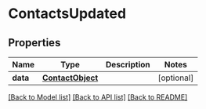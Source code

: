 # ContactsUpdated

## Properties
Name | Type | Description | Notes
------------ | ------------- | ------------- | -------------
**data** | [**ContactObject**](ContactObject.md) |  | [optional] 

[[Back to Model list]](README.md#documentation-for-models) [[Back to API list]](README.md#documentation-for-api-endpoints) [[Back to README]](README.md)


